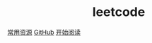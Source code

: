 
<h1 align="center">leetcode</h1>

[常用资源](https://www.r2coding.com/#/)
[GitHub](https://github.com/Riaehtnipu)
[开始阅读](README.md)
